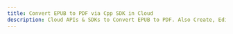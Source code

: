 ---title: Convert EPUB to PDF via Cpp SDK in Clouddescription: Cloud APIs & SDKs to Convert EPUB to PDF. Also Create, Edit & Render Microsoft Word & OpenOffice documents in the Cloud.---